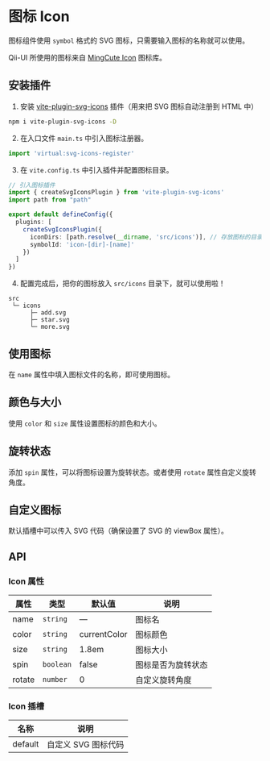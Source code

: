# 图标 Icon
图标组件使用 `symbol` 格式的 SVG 图标，只需要输入图标的名称就可以使用。

Qii-UI 所使用的图标来自 [MingCute Icon](https://www.mingcute.com/) 图标库。


## 安装插件
1. 安装 [vite-plugin-svg-icons](https://github.com/vbenjs/vite-plugin-svg-icons) 插件（用来把 SVG 图标自动注册到 HTML 中）
```bash
npm i vite-plugin-svg-icons -D
```

2. 在入口文件 `main.ts` 中引入图标注册器。
```ts
import 'virtual:svg-icons-register'
```

3. 在 `vite.config.ts` 中引入插件并配置图标目录。
```ts {7-10}
// 引入图标插件
import { createSvgIconsPlugin } from 'vite-plugin-svg-icons'
import path from "path"

export default defineConfig({
  plugins: [
    createSvgIconsPlugin({
      iconDirs: [path.resolve(__dirname, 'src/icons')], // 存放图标的目录
      symbolId: 'icon-[dir]-[name]'
    })
  ]
})
```

4. 配置完成后，把你的图标放入 `src/icons` 目录下，就可以使用啦！
```
src
 └─ icons
      ├─ add.svg
      ├─ star.svg
      └─ more.svg
```


## 使用图标
在 `name` 属性中填入图标文件的名称，即可使用图标。
<demo src="./demo/icon/basic.vue"/>


## 颜色与大小
使用 `color` 和 `size` 属性设置图标的颜色和大小。
<demo src="./demo/icon/color.vue"/>


## 旋转状态
添加 `spin` 属性，可以将图标设置为旋转状态。或者使用 `rotate` 属性自定义旋转角度。
<demo src="./demo/icon/spin.vue"/>


## 自定义图标
默认插槽中可以传入 SVG 代码（确保设置了 SVG 的 viewBox 属性）。
<demo src="./demo/icon/svg.vue"/>


## API
### Icon 属性
| 属性 | 类型 | 默认值 | 说明 |
| --- | --- | --- | --- |
| name    | `string`  | —             | 图标名 |
| color   | `string`  | currentColor  | 图标颜色 |
| size    | `string`  | 1.8em         | 图标大小 |
| spin    | `boolean` | false         | 图标是否为旋转状态 |
| rotate  | `number`  | 0             | 自定义旋转角度 |

### Icon 插槽
| 名称 | 说明 |
| --- | --- |
| default | 自定义 SVG 图标代码 |
